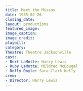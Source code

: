 ```yaml
---
title: Meet the Missus
date: 1935-02-26
closing_date:
layout: productions
featured_image:
image_caption:
image_credit:
playbill:
category:
Theatre: Theatre Jacksonville
cast:
- Bert LaMotte: Harry Lewis
- Ruby LaMotte: Mildred McDougal
- Dolly Doyle: Sara Clark Kelly
crew:
- Director: Harry Lewis
---
```


